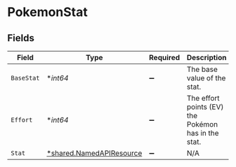 # PokemonStat


## Fields

| Field                                                                      | Type                                                                       | Required                                                                   | Description                                                                |
| -------------------------------------------------------------------------- | -------------------------------------------------------------------------- | -------------------------------------------------------------------------- | -------------------------------------------------------------------------- |
| `BaseStat`                                                                 | **int64*                                                                   | :heavy_minus_sign:                                                         | The base value of the stat.                                                |
| `Effort`                                                                   | **int64*                                                                   | :heavy_minus_sign:                                                         | The effort points (EV) the Pokémon has in the stat.                        |
| `Stat`                                                                     | [*shared.NamedAPIResource](../../../pkg/models/shared/namedapiresource.md) | :heavy_minus_sign:                                                         | N/A                                                                        |